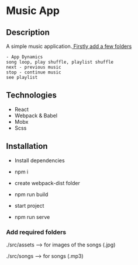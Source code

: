 # Music App

## Description
A simple music application.[ Firstly add a few folders ](#add-required-folders)
```
- App Dynamics
song loop, play shuffle, playlist shuffle 
next - previous music
stop - continue music
see playlist  
```

## Technologies
- React
- Webpack & Babel
- Mobx
- Scss


## Installation
* Install dependencies
- npm i

* create webpack-dist folder 
- npm run build 

* start project 
- npm run serve 

### Add required folders 

./src/assets --> for images of the songs (.jpg)

./src/songs --> for songs (.mp3)

